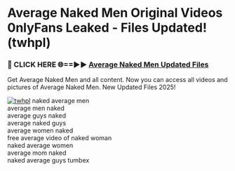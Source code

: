 # Average Naked Men Original Videos 0nlyFans Leaked - Files Updated! (twhpl)

<h3>🔴 CLICK HERE 🌐==►► <a href="https://tinyurl.com/yckcrads" rel="nofollow">Average Naked Men Updated Files</a></h3>

Get Average Naked Men and all content. Now you can access all videos and pictures of Average Naked Men. New Updated Files 2025!

[![twhpl](https://i.imgur.com/hpKpOFt.gif)](https://tinyurl.com/yckcrads)
naked average men<br>
average men naked<br>
average guys naked<br>
average naked guys<br>
average women naked<br>
free average video of naked woman<br>
naked average women<br>
average mom naked<br>
naked average guys tumbex